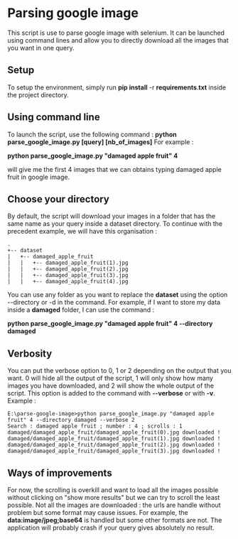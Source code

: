 # Parsing google image

This script is use to parse google image with selenium. It can be launched using command lines and allow you to directly download all the images that you want in one query.


## Setup

To setup the environment, simply run **pip install** -r **requirements**.**txt** inside the project directory.

## Using command line

To launch the script, use the following command : **python parse_google_image.py [query] [nb_of_images]**
For example : 

**python parse_google_image.py "damaged apple fruit" 4** 

will give me the first 4 images that we can obtains typing damaged apple fruit in google image.

## Choose your directory

By default, the script will download your images in a folder that has the same name as your query inside a dataset directory. To continue with the precedent example, we will have this organisation :
```
.
+-- dataset
|   +-- damaged_apple_fruit
|   |	+-- damaged_apple_fruit(1).jpg
|   |	+-- damaged_apple_fruit(2).jpg
|   |	+-- damaged_apple_fruit(3).jpg
|   |	+-- damaged_apple_fruit(4).jpg
```
You can use any folder as you want to replace the **dataset** using the option --directory or -d in the command. For example, if I want to store my data inside a **damaged** folder, I can use the command  : 

**python parse_google_image.py "damaged apple fruit" 4 --directory damaged**

## Verbosity

You can put the verbose option to 0, 1 or 2 depending on the output that you want. 0 will hide all the output of the script, 1 will only show how many images you have downloaded, and 2 will show the whole output of the script. This option is added to the command with **--verbose** or with **-v**.
Example : 
```
E:\parse-google-image>python parse_google_image.py "damaged apple fruit" 4 --directory damaged --verbose 2
Search : damaged apple fruit ; number : 4 ; scrolls : 1
damaged/damaged_apple_fruit/damaged_apple_fruit(0).jpg downloaded !
damaged/damaged_apple_fruit/damaged_apple_fruit(1).jpg downloaded !
damaged/damaged_apple_fruit/damaged_apple_fruit(2).jpg downloaded !
damaged/damaged_apple_fruit/damaged_apple_fruit(3).jpg downloaded !
```
## Ways of improvements

For now, the scrolling is overkill and want to load all the images possible without clicking on "show more results" but we can try to scroll the least possible.
Not all the images are downloaded : the urls are handle without problem but some format may cause issues. For example, the **data:image/jpeg;base64** is handled but some other formats are not. The application will probably crash if your query gives absolutely no result.
